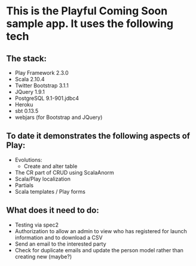 # This is the Playful Coming Soon sample app. It uses the following tech

## The stack:

- Play Framework 2.3.0  
- Scala 2.10.4  
- Twitter Bootstrap 3.1.1  
- JQuery 1.9.1  
- PostgreSQL 9.1-901.jdbc4  
- Heroku  
- sbt 0.13.5   
- webjars (for Bootstrap and JQuery)  

## To date it demonstrates the following aspects of Play:  
- Evolutions:  
	- Create and alter table  
- The CR part of CRUD using ScalaAnorm  
- Scala/Play localization  
- Partials  
- Scala templates / Play forms  

## What does it need to do:  
- Testing via spec2  
- Authorization to allow an admin to view who has registered for launch information and to download a CSV  
- Send an email to the interested party  
- Check for duplicate emails and update the person model rather than creating new (maybe?)  

